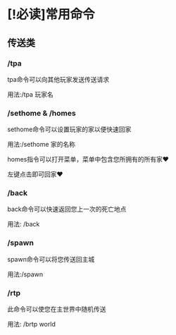 # [!必读]常用命令  

## 传送类  

### /tpa
 tpa命令可以向其他玩家发送传送请求  
 
 用法:/tpa 玩家名  

### /sethome & /homes
 sethome命令可以设置玩家的家以便快速回家  

 用法:/sethome 家的名称  

 homes指令可以打开菜单，菜单中包含您所拥有的所有家❤️

 左键点击即可回家❤️  
   
### /back
 back命令可以快速返回您上一次的死亡地点  

 用法: /back  

### /spawn
 spawn命令可以将您传送回主城

 用法:/spawn

### /rtp
 此命令可以使您在主世界中随机传送
 
 用法: /brtp world
